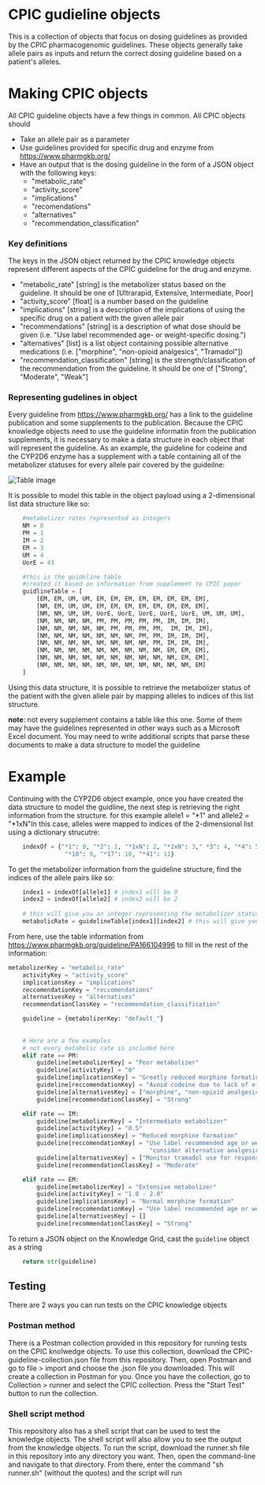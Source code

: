 # CPIC gudieline objects
This is a collection of objects that focus on dosing guidelines as provided by the CPIC pharmacogenomic guidelines. These objects generally take allele pairs as inputs and return the correct dosing guideline based on a patient's alleles.

# Making CPIC objects
All CPIC guideline objects have a few things in common. All CPIC objects should
* Take an allele pair as a parameter
* Use guidelines provided for specific drug and enzyme from https://www.pharmgkb.org/
* Have an output that is the dosing guideline in the form of a JSON object with the following keys:
    * "metabolic_rate"
    * "activity_score"
    * "implications"
    * "recomendations"
    * "alternatives"
    * "recommendation_classification" 

### Key definitions
The keys in the JSON object returned by the CPIC knowledge objects represent different aspects of the CPIC guideline for the drug and enzyme.

* "metabolic_rate" [string] is the metabolizer status based on the guideline. It should be one of [Ultrarapid, Extensive, Intermediate, Poor]
* "activity_score" [float] is a number based on the guideline
* "implications" [string] is a description of the implications of using the specific drug on a patient with the given allele pair
* "recommendations" [string] is a description of what dose should be given (i.e. "Use label recommended age- or weight-specific dosing.")
* "alternatives" [list] is a list object containing possible alternative medications (i.e. ["morphine", "non-opioid analgesics", "Tramadol"])
* "recommendation_classification" [string] is the strength/classification of the recommendation from the guideline. It should be one of ["Strong", "Moderate", "Weak"]

### Representing gudelines in object
Every guideline from https://www.pharmgkb.org/ has a link to the guideline publication and some supplements to the publication. Because the CPIC knowledge objects need to use the guideline informatin from the publication supplements, it is necessary to make a data structure in each object that will represent the guideline. As an example, the guideline for codeine and the CYP2D6 enzyme has a supplement with a table containing all of the metabolizer statuses for every allele pair covered by the guideilne:

![Table image](https://github.com/kgrid/CPIC-objects/blob/master/guidelines/cyp2d6/cpic.png)

It is possible to model this table in the object payload using a 2-dimensional list data structure like so:

```python
	#metabolizer rates represented as integers
	NM = 0
	PM = 1
	IM = 2
	EM = 3
	UM = 4
	UorE = 43

	#this is the guideline table
	#created it based on information from supplement to CPIC paper
	guidlineTable = [
		[EM, EM, UM, UM, EM, EM, EM, EM, EM, EM, EM, EM],
		[NM, EM, UM, UM, EM, EM, EM, EM, EM, EM, EM, EM],
		[NM, NM, UM, UM, UorE, UorE, UorE, UorE, UorE, UM, UM, UM],
		[NM, NM, NM, NM, PM, PM, PM, PM, PM, IM, IM, IM],
		[NM, NM, NM, NM, NM, PM, PM, PM, PM,  IM, IM, IM],
		[NM, NM, NM, NM, NM, NM, NM, PM, PM, IM, IM, IM],
		[NM, NM, NM, NM, NM, NM, NM, NM, PM, IM, IM, IM],
		[NM, NM, NM, NM, NM, NM, NM, NM, NM, EM, EM, EM],
		[NM, NM, NM, NM, NM, NM, NM, NM, NM, NM, EM, EM],
		[NM, NM, NM, NM, NM, NM, NM, NM, NM, NM, NM, EM]
	]
   ```
Using this data structure, it is possible to retrieve the metabolizer status of the patient with the given allele pair by mapping alleles to indices of this list structure.

__note__: not every supplement contains a table like this one. Some of them may have the guidelines represented in other ways such as a Microsoft Excel document. You may need to write additional scripts that parse these documents to make a data structure to model the guideline
# Example
Continuing with the CYP2D6 object example, once you have created the data structure to model the guidline, the next step is retrieving the right information from the structure. for this example allele1 = "*1" and allele2 = "*1xN"In this case, alleles were mapped to indices of the 2-dimensional list using a dictionary strucutre: 
```python
	indexOf = {"*1": 0, "*2": 1, "*1xN": 2, "*2xN": 3," *3": 4, "*4": 5, "*4xN": 6, "*5": 7, "*6": 8, 
				"*10": 9, "*17": 10, "*41": 11}
```
To get the metabolizer information from the guideline structure, find the indices of the allele pairs like so:
```python
	index1 = indexOf[allele1] # index1 will be 0
	index2 = indexOf[allele2] # index2 will be 2
	
	# this will give you an integer representing the metabolizer status
	metabolicRate = guidelineTable[index1][index2] # this will give you guidelineTable[0][2] which is UM
```
From here, use the table information from https://www.pharmgkb.org/guideline/PA166104996 to fill in the rest of the information:

```python
metabolizerKey = "metabolic_rate"
	activityKey = "activity_score"
	implicationsKey = "implications"
	reccomendationKey = "reccomendations"
	alternativesKey = "alternatives"
	recommendationClassKey = "recommendation_classification"

	guideline = {metabolizerKey: "default_"}
	
	
	# Here are a few examples
	# not every metabolic rate is included here
	elif rate == PM:
		guideline[metabolizerKey] = "Poor metabolizer"
		guideline[activityKey] = "0"
		guideline[implicationsKey] = "Greatly reduced morphine formation leading to insufficient pan relief	"
		guideline[reccomendationKey] = "Avoid codeine due to lack of efficacy"
		guideline[alternativesKey] = ["morphine", "non-opioid analgesics"]
		guideline[recommendationClassKey] = "Strong"

	elif rate == IM:
		guideline[metabolizerKey] = "Intermediate metabolizer"
		guideline[activityKey] = "0.5"
		guideline[implicationsKey] = "Reduced morphine formation"
		guideline[reccomendationKey] = "Use label recommended age or weight specific dosing. If no response, " +\
										"consider alternative analgesics such as morphine or a non-opioid"
		guideline[alternativesKey] = ["Monitor tramadol use for response"]
		guideline[recommendationClassKey] = "Moderate"

	elif rate == EM:
		guideline[metabolizerKey] = "Extensive metabolizer"
		guideline[activityKey] = "1.0 - 2.0"
		guideline[implicationsKey] = "Normal morphine formation"
		guideline[reccomendationKey] = "Use label recommended age or weight specific dosing"
		guideline[alternativesKey] = []
		guideline[recommendationClassKey] = "Strong"
```

To return a JSON object on the Knowledge Grid, cast the `guideline` object as a string
```python
	return str(guideline)
```

## Testing
There are 2 ways you can run tests on the CPIC knowledge objects

### Postman method
There is a Postman collection provided in this repository for running tests on the CPIC knolwedge objects. To use this collection, download the CPIC-guideline-collection.json file from this repository. Then, open Postman and go to file > import and choose the .json file you downloaded. This will create a collection in Postman for you. Once you have the collection, go to Collection > runner and select the CPIC collection. Press the "Start Test" button to run the collection.

### Shell script method
This repository also has a shell script that can be used to test the knowledge objects. The shell script will also allow you to see the output from the knowledge objects. To run the script, download the runner.sh file in this repository into any directory you want. Then, open the command-line and navigate to that directory. From there, enter the command "sh runner.sh" (without the quotes) and the script will run
